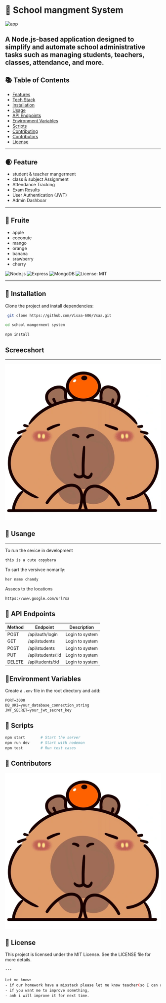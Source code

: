 # 🏫 School mangment System
[![app](https://img.shields.io/badge/school_mangament_System-Administrator-pink)]()

A Node.js-based application designed to simplify and automate school administrative tasks such as managing students, teachers, classes, attendance, and more.
---

## 📚 Table of Contents
- [Features](#features)
- [Tech Stack](#tech-stack)
- [Installation](#installation)
- [Usage](#usage)
- [API Endpoints](#api-endpoints)
- [Environment Variables](#environment-variables)
- [Scripts](#scripts)
- [Contributing](#contributing)
- [Contributors](#contributors)
- [License](#license)
---

## 🌒 Feature
- student & teacher mangerment 
- class & subject Assignment
- Attendance Tracking
- Exam Results
- User Authentication (JWT)
- Admin Dashboar
---

## 🥝 Fruite
- apple
- coconute
- mango
- orange
- banana
- srawberry
- cherry

![Node.js](https://img.shields.io/badge/Node.js-18.x-pink)
![Express](https://img.shields.io/badge/Express.js-Framework-brown)
![MongoDB](https://img.shields.io/badge/MongoDB-Database-yellow)
![License: MIT](https://img.shields.io/badge/license-MIT-blue.svg)

---

## 🚀 Installation

Clone the project and install dependencies:
```bash 
 git clone https://github.com/Visaa-606/Vsaa.git
```
```bash
cd school mangerment system
```
```bash
npm install 
```
## Screecshort
---
![alt text](image-1.png)

## 🍋 Usange
---
To run the sevice in development
```bash
this is a cute copybara
```
To sart the versivce nomarlly:
```bash
her name chandy
```
Assecs to the locations
```bash
https://www.google.com/url?sa
```
## 📮 API Endpoints
|Method | Endpoint            | Description       |
|-------|---------------------|-------------------|
| POST   |/api/auth/login      | Login to system   |
| GET   |/api/students      | Login to system   |
| POST   |/api/students      | Login to system   |
| PUT   |/api/students/:id      | Login to system   |
| DELETE   |/api/tudents/:id     | Login to system   |

## 🥑Environment Variables

Create a `.env` file in the root directory and add:
```env
PORT=3000
DB_URI=your_database_connection_string
JWT_SECRET=your_jwt_secret_key
```
## 🧪 Scripts
```bash
npm start       # Start the server
npm run dev     # Start with nodemon
npm test        # Run test cases
```
## 👥 Contributors
![alt text](image-2.png)


## 🍞 License
This project is licensed under the MIT License.
See the LICENSE file for more details.

```bash
---

Let me know:
- if our homework have a misstack please let me know teacher(so I can adjust that part),
- if you want me to improve something,
- anh i will improve it for next time.
```




